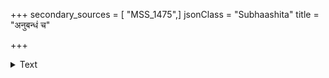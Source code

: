 +++
secondary_sources = [ "MSS_1475",]
jsonClass = "Subhaashita"
title = "अनुबन्धं च"

+++

<details><summary>Text</summary>

अनुबन्धं च संप्रेक्ष्य विपाकांश्चैव कर्मणाम्।  
उत्थानमात्मनश्चैव धीरः कुर्वीत वा न वा॥
</details>
